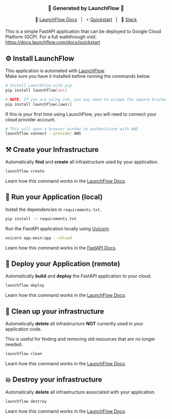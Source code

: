 <div align="center">

### **🚀 Generated by LaunchFlow 🚀**

📖 [LaunchFlow Docs](https://docs.launchflow.com/) &nbsp; | &nbsp; ⚡ [Quickstart](https://docs.launchflow.com/docs/quickstart) &nbsp; | &nbsp; 👋 [Slack](https://join.slack.com/t/launchflowusers/shared_invite/zt-27wlowsza-Uiu~8hlCGkvPINjmMiaaMQ)

</div>

This is a simple FastAPI application that can be deployed to Google Cloud Platform (GCP). For a full walkthrough visit: https://docs.launchflow.com/docs/quickstart

## ⚙️ Install LaunchFlow

This application is automated with [LaunchFlow](https://docs.launchflow.com/). <br/> Make sure you have it installed before running the commands below.


```bash
# Install LaunchFlow with pip
pip install launchflow[aws]

# NOTE: If you are using zsh, you may need to escape the square brackets
pip install launchflow\[aws\]
```

If this is your first time using LaunchFlow, you will need to connect your cloud provider account.

```bash
# This will open a browser window to authenticate with AWS
launchflow connect --provider AWS
```

## ⚒️ Create your Infrastructure

Automatically <strong>find</strong> and <strong>create</strong> all infrastructure used by your application.

```bash
launchflow create
```

Learn how this command works in the [LaunchFlow Docs](https://docs.launchflow.com/reference/cli#launchflow-create).

## 🏃 Run your Application (local)

Install the dependencies in `requirements.txt`.

```bash
pip install -r requirements.txt
```

Run the FastAPI application locally using [Uvicorn](https://www.uvicorn.org/).

```bash
uvicorn app.main:app --reload
```

Learn how this command works in the [FastAPI Docs](https://fastapi.tiangolo.com/deployment/manually/#run-a-server-manually-uvicorn).

## 🚀 Deploy your Application (remote)

Automatically <strong>build</strong> and <strong>deploy</strong> the FastAPI application to your cloud.

```bash
launchflow deploy
```

Learn how this command works in the [LaunchFlow Docs](https://docs.launchflow.com/reference/cli#launchflow-deploy).

## 🧹 Clean up your infrastructure

Automatically <strong>delete</strong> all infrastructure <strong>NOT</strong> currently used in your application code.

This is useful for finding and removing old resources that are no longer needed.

```bash
launchflow clean
```

Learn how this command works in the [LaunchFlow Docs](https://docs.launchflow.com/reference/cli#launchflow-clean).

## 💥 Destroy your infrastructure

Automatically <strong>delete</strong> all infrastructure associated with your application.

```bash
launchflow destroy
```

Learn how this command works in the [LaunchFlow Docs](https://docs.launchflow.com/reference/cli#launchflow-destroy).
